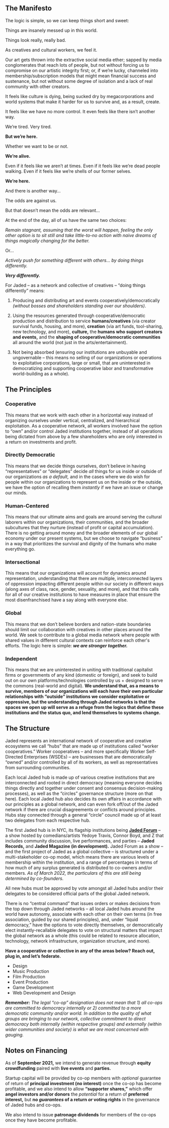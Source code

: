 ## The Manifesto

The logic is simple, so we can keep things short and sweet:

Things are insanely messed up in this world.

Things look really, really bad.

As creatives and cultural workers, we feel it.

Our art gets thrown into the extractive social media ether; sapped by media conglomerates that reach lots of people, but not without forcing us to compromise on our artistic integrity first; or, if we’re lucky, channeled into membership/subscription models that might mean financial success and sustenance, but not without some degree of isolation and a lack of real community with other creators.

It feels like culture is dying, being sucked dry by megacorporations and world systems that make it harder for us to survive and, as a result, create.

It feels like we have no more control. It even feels like there isn’t another way.

We’re tired. Very tired.

**But we’re here.**

Whether we want to be or not.

**We’re alive.**

Even if it feels like we aren’t at times. Even if it feels like we’re dead people walking. Even if it feels like we’re shells of our former selves.

**We’re here.**

And there is another way…

The odds are against us.

But that doesn’t mean the odds are relevant…

At the end of the day, all of us have the same two choices:

_Remain stagnant, assuming that the worst will happen, feeling the only other option is to sit still and take little-to-no action with naive dreams of things magically changing for the better._

Or…

_Actively push for something different with others… by doing things differently._

_**Very differently.**_

For Jaded – as a network and collective of creatives – “doing things differently” means:

1. Producing and distributing art and events cooperatively/democratically _(without bosses and shareholders standing over our shoulders)_.

2. Using the resources generated through cooperative/democratic production and distribution to service **humans/creatives** (via creator survival funds, housing, and more), **creation** (via art funds, tool-sharing, new technology, and more), **culture,** the **humans who support creators and events,** and the **shaping of cooperative/democratic communities** all around the world (not just in the arts/entertainment).

3. Not being absorbed (ensuring our institutions are unbuyable and ungovernable – this means no selling of our organizations or operations to exploitative corporations, large or small, that are uninterested in democratizing and supporting cooperative labor and transformative world-building as a whole).

## The Principles

### Cooperative

This means that we work with each other in a horizontal way instead of organizing ourselves under vertical, centralized, and hierarchical exploitation. As a cooperative network, all workers involved have the option to “own” and/or control Jaded institutions together, instead of all operations being dictated from above by a few shareholders who are only interested in a return on investments and profit.

### Directly Democratic

This means that we decide things ourselves, don’t believe in having “representatives” or “delegates” decide _all_ things for us inside or outside of our organizations _as a default,_ and in the cases where we do wish for people within our organizations to represent us on the inside or the outside, we have the option of recalling them _instantly_ if we have an issue or change our minds.

### Human-Centered

This means that our ultimate aims and goals are around serving the cultural laborers within our organizations, their communities, and the broader subcultures that they nurture (instead of profit or capital accumulation). There is no getting around money and the broader elements of our global economy under our present systems, but we choose to navigate “business” in a way that prioritizes the survival and dignity of the humans who make everything go.

### Intersectional

This means that our organizations will account for dynamics around representation, understanding that there are multiple, interconnected layers of oppression impacting different people within our society in different ways (along axes of class, race, gender, sexuality, and more), and that this calls for all of our creative institutions to have measures in place that ensure the most disenfranchised have a say along with everyone else.

### Global

This means that we don’t believe borders and nation-state boundaries should limit our collaboration with creatives in other places around the world. We seek to contribute to a global media network where people with shared values in different cultural contexts can reinforce each other's efforts. The logic here is simple: _**we are stronger together.**_

### Independent

This means that we are uninterested in uniting with traditional capitalist firms or governments of any kind (domestic or foreign), and seek to build out on our own platforms/technologies controlled by us + designed to serve the commons (real-world and digital). **We understand that, as a means to survive, members of our organizations will each have their own particular relationships with “outside” institutions we consider exploitative or oppressive, but the understanding through Jaded networks is that the spaces we open up will serve as a refuge from the logics that define these institutions and the status quo, and lend themselves to systems change.**

## The Structure

Jaded represents an international network of cooperative and creative ecosystems we call “hubs” that are made up of institutions called “worker cooperatives.” Worker cooperatives – and more specifically Worker Self-Directed Enterprises (WSDEs) – are businesses that are democratically “owned” and/or controlled by all of its workers, as well as representatives from surrounding communities.

Each local Jaded hub is made up of various creative institutions that are interconnected and rooted in direct democracy (meaning everyone decides things directly and together under consent and consensus decision-making processes), as well as the “circles” governance structure (more on that here). Each local Jaded hub also decides its own affairs in accordance with our principles as a global network, and can even fork off/out of the Jaded network if there are crucial disagreements or conflicts around principles. Hubs stay connected through a general “circle” council made up of at least two delegates from each respective hub.

The first Jaded hub is in NYC, its flagship institutions being [**Jaded Forum**](/forum) – a show hosted by comedians/artists Yedoye Travis, Connor Boyd, and Z that includes community discussion, live performances, and parties – **Jaded Records,** and **Jaded Magazine (in development).** Jaded Forum as a show – and the first project of Jaded as a global collective – is structured under a multi-stakeholder co-op model, which means there are various levels of membership within the institution, and a range of percentages in terms of how much of any surplus generated is distributed to co-owners and/or members. _As of March 2022, the particulars of this are still being determined by co-founders._

All new hubs must be approved by vote amongst all Jaded hubs and/or their delegates to be considered official parts of the global Jaded network.

There is no “central command” that issues orders or makes decisions from the top down through Jaded networks – all local Jaded hubs around the world have autonomy, associate with each other on their own terms (in free association, guided by our shared principles), and, under “liquid democracy,” have the options to vote directly themselves, or democratically elect instantly-recallable delegates to vote on structural matters that impact the global network as a whole (this could be related to resource allocation, technology, network infrastructure, organization structure, and more).

**Have a cooperative or collective in any of the areas below? Reach out, plug in, and let’s federate.**

- Design
- Music Production
- Film Production
- Event Production
- Game Development
- Web Development and Design

_**Remember:** The legal “co-op” designation does not mean that 1) all co-ops are committed to democracy internally or 2) committed to a more democratic community and/or world. In addition to the quality of what groups are bringing to our network, collective commitment to direct democracy both internally (within respective groups) and externally (within wider communities and society) is what we are most concerned with gauging._

## Notes on Financing

As of **September 2021,** we intend to generate revenue through **equity crowdfunding** paired with **live events** and **parties.**

Startup capital will be provided by co-op members with _optional_ guarantee of return of **principal investment (no interest)** once the co-op has become profitable, and we also intend to allow **“supporter shares,”** which offer **angel investors and/or donors** the _potential_ for a return of **preferred interest,** but **no _guarantees_ of a return _or_ voting rights** in the governance of Jaded hubs and co-ops.

We also intend to issue **patronage dividends** for members of the co-ops once they have become profitable.

